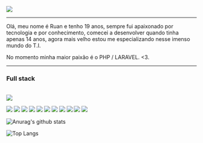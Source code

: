 <img align="center" src="https://i.pinimg.com/originals/bd/56/5d/bd565dcc0a556add0b0a0ed6b26d686e.gif"></img>
<hr>
<p>Olá, meu nome é Ruan e tenho 19 anos, sempre fui apaixonado por tecnologia e por conhecimento, comecei a desenvolver quando tinha apenas 14 anos, agora mais velho estou me especializando nesse imenso mundo do T.I.</p>
<p>No momento minha maior paixão é o PHP / LARAVEL. <3.</p>
<hr>
<h3>Full stack</h3><br>
<a href="https://www.linkedin.com/in/ruan-rosa-a3210b204/"><img src="https://img.shields.io/badge/LinkedIn-0077B5?style=for-the-badge&logo=linkedin&logoColor=white"></a>
<p>
<img src="https://img.shields.io/badge/PHP-c0adff?style=for-the-badge&logo=php&logoColor=black">
<img src="https://img.shields.io/badge/laravel-c0adff?style=for-the-badge&logo=laravel&logoColor=black">
<img src="https://img.shields.io/badge/lumen-c0adff?style=for-the-badge&logo=lumen&logoColor=black">
<img src="https://img.shields.io/badge/Golang-c0adff?style=for-the-badge&logo=go&logoColor=black">
<img src="https://img.shields.io/badge/++-c0adff?style=for-the-badge&logo=c&logoColor=black">
<img src="https://img.shields.io/badge/NodeJS-c0adff?style=for-the-badge&logo=javascript&logoColor=black">
<img src="https://img.shields.io/badge/ReactJS-c0adff?style=for-the-badge&logo=react&logoColor=black">
<img src="https://img.shields.io/badge/Javascript-c0adff?style=for-the-badge&logo=javascript&logoColor=black">
<img src="https://img.shields.io/badge/css-c0adff?style=for-the-badge&logo=&logoColor=black">
<img src="https://img.shields.io/badge/Html-c0adff?style=for-the-badge&logo=html&logoColor=black">
<img src="https://img.shields.io/badge/docker-c0adff?style=for-the-badge&logo=docker&logoColor=black">

</p>

![Anurag's github stats](https://github-readme-stats.vercel.app/api?username=RuanRosa&show_icons=true&theme=dracula)<br/>

![Top Langs](https://github-readme-stats.vercel.app/api/top-langs/?username=RuanRosa&layout=compact&theme=dracula)
